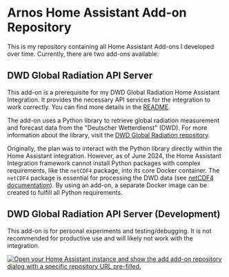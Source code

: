 # Arnos Home Assistant Add-on Repository

This is my repository containing all Home Assistant Add-ons I developed over time. Currently, there are two add-ons available:

## DWD Global Radiation API Server

This add-on is a prerequisite for my DWD Global Radiation Home Assistant Integration. It provides the necessary API services for the integration to work correctly. You can find more details in the [README](https://github.com/aschmere/dwd_global_rad_hass/blob/main/README.md).

The add-on uses a Python library to retrieve global radiation measurement and forecast data from the "Deutscher Wetterdienst" (DWD). For more information about the library, visit the [DWD Global Radiation repository](https://github.com/aschmere/dwd_global_radiation).

Originally, the plan was to interact with the Python library directly within the Home Assistant integration. However, as of June 2024, the Home Assistant Integration framework cannot install Python packages with complex requirements, like the `netCDF4` package, into its core Docker container. The `netCDF4` package is essential for processing the DWD data (see [netCDF4 documentation](https://unidata.github.io/netcdf4-python/)). By using an add-on, a separate Docker image can be created to fulfill all Python requirements.

## DWD Global Radiation API Server (Development)

This add-on is for personal experiments and testing/debugging. It is not recommended for productive use and will likely not work with the integration.

[![Open your Home Assistant instance and show the add add-on repository dialog with a specific repository URL pre-filled.](https://my.home-assistant.io/badges/supervisor_add_addon_repository.svg)](https://my.home-assistant.io/redirect/supervisor_add_addon_repository/?repository_url=https%3A%2F%2Fgithub.com%2Faschmere%2Fhass_addon_test)



<!--

Notes to developers after forking or using the github template feature:
- While developing comment out the 'image' key from 'example/config.yaml' to make the supervisor build the addon
  - Remember to put this back when pushing up your changes.
- When you merge to the 'main' branch of your repository a new build will be triggered.
  - Make sure you adjust the 'version' key in 'example/config.yaml' when you do that.
  - Make sure you update 'example/CHANGELOG.md' when you do that.
  - The first time this runs you might need to adjust the image configuration on github container registry to make it public
  - You may also need to adjust the github Actions configuration (Settings > Actions > General > Workflow > Read & Write)
- Adjust the 'image' key in 'example/config.yaml' so it points to your username instead of 'home-assistant'.
  - This is where the build images will be published to.
- Rename the example directory.
  - The 'slug' key in 'example/config.yaml' should match the directory name.
- Adjust all keys/url's that points to 'home-assistant' to now point to your user/fork.
- Share your repository on the forums https://community.home-assistant.io/c/projects/9
- Do awesome stuff!
 -->

[aarch64-shield]: https://img.shields.io/badge/aarch64-yes-green.svg
[amd64-shield]: https://img.shields.io/badge/amd64-yes-green.svg
[armhf-shield]: https://img.shields.io/badge/armhf-yes-green.svg
[armv7-shield]: https://img.shields.io/badge/armv7-yes-green.svg
[i386-shield]: https://img.shields.io/badge/i386-yes-green.svg
